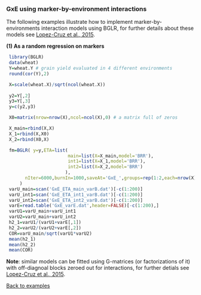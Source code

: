 
### GxE using marker-by-environment interactions

The following examples illustrate how to implement marker-by-environments interaction models using BGLR, for further details about these models see [Lopez-Cruz et al., 2015](http://www.g3journal.org/content/5/4/569.full?sid=81d404b6-7d0f-4ace-8556-936393eb829d).


**(1) As a random regression on markers**

``` R
 library(BGLR)
 data(wheat)
 Y=wheat.Y # grain yield evaluated in 4 different environments
 round(cor(Y),2)

 X=scale(wheat.X)/sqrt(ncol(wheat.X))
 
 y2=Y[,2]
 y3=Y[,3]
 y=c(y2,y3)

 X0=matrix(nrow=nrow(X),ncol=ncol(X),0) # a matrix full of zeros

 X_main=rbind(X,X)
 X_1=rbind(X,X0)
 X_2=rbind(X0,X)

 fm=BGLR( y=y,ETA=list(             
                       main=list(X=X_main,model='BRR'),
                       int1=list(X=X_1,model='BRR'),
                       int2=list(X=X_2,model='BRR')
                      ),
	   nIter=6000,burnIn=1000,saveAt='GxE_',groups=rep(1:2,each=nrow(X))
 	 )
 varU_main=scan('GxE_ETA_main_varB.dat')[-c(1:200)]
 varU_int1=scan('GxE_ETA_int1_varB.dat')[-c(1:200)]
 varU_int2=scan('GxE_ETA_int2_varB.dat')[-c(1:200)]
 varE=read.table('GxE_varE.dat',header=FALSE)[-c(1:200),]
 varU1=varU_main+varU_int1
 varU2=varU_main+varU_int2
 h2_1=varU1/(varU1+varE[,1])
 h2_2=varU2/(varU2+varE[,2])
 COR=varU_main/sqrt(varU1*varU2)
 mean(h2_1)
 mean(h2_2)
 mean(COR)
```

**Note**: similar models can be fitted using G-matrices (or factorizations of it) with off-diagnoal blocks zeroed out for interactions, for further detials see [Lopez-Cruz et al., 2015](http://www.g3journal.org/content/5/4/569.full?sid=81d404b6-7d0f-4ace-8556-936393eb829d).


[Back to examples](https://github.com/gdlc/BGLR-R/blob/master/README.md)
